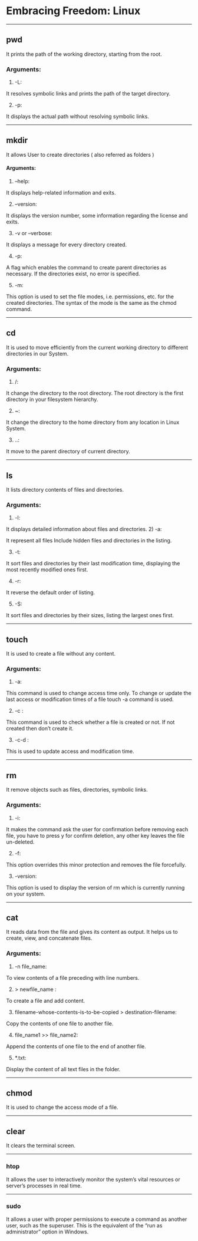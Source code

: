 # Embracing Freedom: Linux
---
## pwd
It prints the path of the working directory, starting from the root.
### Arguments:
1) -L:

It resolves symbolic links and prints the path of the target directory.

2) -p:

It displays the actual path without resolving symbolic links.

---
## mkdir
It allows User to create directories ( also referred as folders )
#### Arguments:
1) –help:
   
It displays help-related information and exits.

2) –version:

It displays the version number, some information regarding the license and exits. 

3) -v or –verbose:

It displays a message for every directory created.

4) -p:

A flag which enables the command to create parent directories as necessary. If the directories exist, no error is specified.

5) -m:

This option is used to set the file modes, i.e. permissions, etc. for the created directories. The syntax of the mode is the same as the chmod command. 

---
## cd
It is used to move efficiently from the current working directory to different directories in our System.
### Arguments:
1) /:

It change the directory to the root directory. The root directory is the first directory in your filesystem hierarchy. 

2) ~:

It change the directory to the home directory from any location in Linux System.

3) ..:

It move to the parent directory of current directory.

---
## ls
It lists directory contents of files and directories.
### Arguments:
1) -l:

It displays detailed information about files and directories.
2) -a:

It represent all files Include hidden files and directories in the listing.

3) -t:

It sort files and directories by their last modification time, displaying the most recently modified ones first.

4) -r:

It reverse the default order of listing.

5) -S:

It sort files and directories by their sizes, listing the largest ones first.

---
## touch
It is used to create a file without any content.

### Arguments:

1) -a:

This command is used to change access time only. To change or update the last access or modification times of a file touch -a command is used.

2) -c :

This command is used to check whether a file is created or not. If not created then don’t create it.

3) -c-d : 

This is used to update access and modification time.

---
## rm
It remove objects such as files, directories, symbolic links.

### Arguments:

1) -i:

It makes the command ask the user for confirmation before removing each file, you have to press y for confirm deletion, any other key leaves the file un-deleted.

2)  -f:
   
This option overrides this minor protection and removes the file forcefully.

3) -version:

This option is used to display the version of rm which is currently running on your system.

---
## cat
It reads data from the file and gives its content as output. It helps us to create, view, and concatenate files.

### Arguments:

1) -n file_name:

To view contents of a file preceding with line numbers. 

2) \> newfile_name :

To create a file and add content.

3) filename-whose-contents-is-to-be-copied > destination-filename:

Copy the contents of one file to another file. 

4) file_name1 >> file_name2:

Append the contents of one file to the end of another file. 

5) *.txt:

Display the content of all text files in the folder. 

---
## chmod
It is used to change the access mode of a file.

---
## clear
It clears the terminal screen.

---
### htop
It allows the user to interactively monitor the system’s vital resources or server’s processes in real time.

---
### sudo
It allows a user with proper permissions to execute a command as another user, such as the superuser. This is the equivalent of the “run as administrator” option in Windows.
